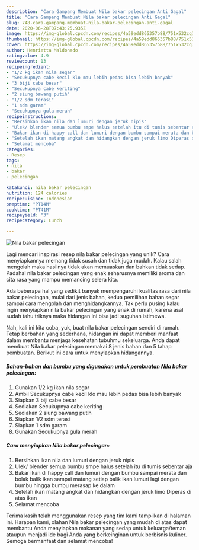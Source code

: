 ```yaml
---
description: "Cara Gampang Membuat Nila bakar pelecingan Anti Gagal"
title: "Cara Gampang Membuat Nila bakar pelecingan Anti Gagal"
slug: 748-cara-gampang-membuat-nila-bakar-pelecingan-anti-gagal
date: 2020-06-28T07:43:25.935Z
image: https://img-global.cpcdn.com/recipes/4a59edd865357b88/751x532cq70/nila-bakar-pelecingan-foto-resep-utama.jpg
thumbnail: https://img-global.cpcdn.com/recipes/4a59edd865357b88/751x532cq70/nila-bakar-pelecingan-foto-resep-utama.jpg
cover: https://img-global.cpcdn.com/recipes/4a59edd865357b88/751x532cq70/nila-bakar-pelecingan-foto-resep-utama.jpg
author: Henrietta Maldonado
ratingvalue: 4.9
reviewcount: 13
recipeingredient:
- "1/2 kg ikan nila segar"
- "Secukupnya cabe kecil klo mau lebih pedas bisa lebih banyak"
- "3 biji cabe besar"
- "Secukupnya cabe keriting"
- "2 siung bawang putih"
- "1/2 sdm terasi"
- "1 sdm garam"
- "Secukupnya gula merah"
recipeinstructions:
- "Bersihkan ikan nila dan lumuri dengan jeruk nipis"
- "Ulek/ blender semua bumbu smpe halus setelah itu di tumis sebentar aja"
- "Bakar ikan di happy call dan lumuri dengan bumbu sampai merata dan bolak balik ikan sampai matang setiap balik ikan lumuri lagi dengan bumbu hingga bumbu merasap ke dalam"
- "Setelah ikan matang angkat dan hidangkan dengan jeruk limo Diperas di atas ikan"
- "Selamat mencoba"
categories:
- Resep
tags:
- nila
- bakar
- pelecingan

katakunci: nila bakar pelecingan 
nutrition: 124 calories
recipecuisine: Indonesian
preptime: "PT14M"
cooktime: "PT41M"
recipeyield: "3"
recipecategory: Lunch

---
```



![Nila bakar pelecingan](https://img-global.cpcdn.com/recipes/4a59edd865357b88/751x532cq70/nila-bakar-pelecingan-foto-resep-utama.jpg)

Lagi mencari inspirasi resep nila bakar pelecingan yang unik? Cara menyiapkannya memang tidak susah dan tidak juga mudah. Kalau salah mengolah maka hasilnya tidak akan memuaskan dan bahkan tidak sedap. Padahal nila bakar pelecingan yang enak seharusnya memiliki aroma dan cita rasa yang mampu memancing selera kita.



Ada beberapa hal yang sedikit banyak mempengaruhi kualitas rasa dari nila bakar pelecingan, mulai dari jenis bahan, kedua pemilihan bahan segar sampai cara mengolah dan menghidangkannya. Tak perlu pusing kalau ingin menyiapkan nila bakar pelecingan yang enak di rumah, karena asal sudah tahu triknya maka hidangan ini bisa jadi suguhan istimewa.


Nah, kali ini kita coba, yuk, buat nila bakar pelecingan sendiri di rumah. Tetap berbahan yang sederhana, hidangan ini dapat memberi manfaat dalam membantu menjaga kesehatan tubuhmu sekeluarga. Anda dapat membuat Nila bakar pelecingan memakai 8 jenis bahan dan 5 tahap pembuatan. Berikut ini cara untuk menyiapkan hidangannya.

<!--inarticleads1-->

##### Bahan-bahan dan bumbu yang digunakan untuk pembuatan Nila bakar pelecingan:

1. Gunakan 1/2 kg ikan nila segar
1. Ambil Secukupnya cabe kecil klo mau lebih pedas bisa lebih banyak
1. Siapkan 3 biji cabe besar
1. Sediakan Secukupnya cabe keriting
1. Sediakan 2 siung bawang putih
1. Siapkan 1/2 sdm terasi
1. Siapkan 1 sdm garam
1. Gunakan Secukupnya gula merah




<!--inarticleads2-->

##### Cara menyiapkan Nila bakar pelecingan:

1. Bersihkan ikan nila dan lumuri dengan jeruk nipis
1. Ulek/ blender semua bumbu smpe halus setelah itu di tumis sebentar aja
1. Bakar ikan di happy call dan lumuri dengan bumbu sampai merata dan bolak balik ikan sampai matang setiap balik ikan lumuri lagi dengan bumbu hingga bumbu merasap ke dalam
1. Setelah ikan matang angkat dan hidangkan dengan jeruk limo Diperas di atas ikan
1. Selamat mencoba




Terima kasih telah menggunakan resep yang tim kami tampilkan di halaman ini. Harapan kami, olahan Nila bakar pelecingan yang mudah di atas dapat membantu Anda menyiapkan makanan yang sedap untuk keluarga/teman ataupun menjadi ide bagi Anda yang berkeinginan untuk berbisnis kuliner. Semoga bermanfaat dan selamat mencoba!
